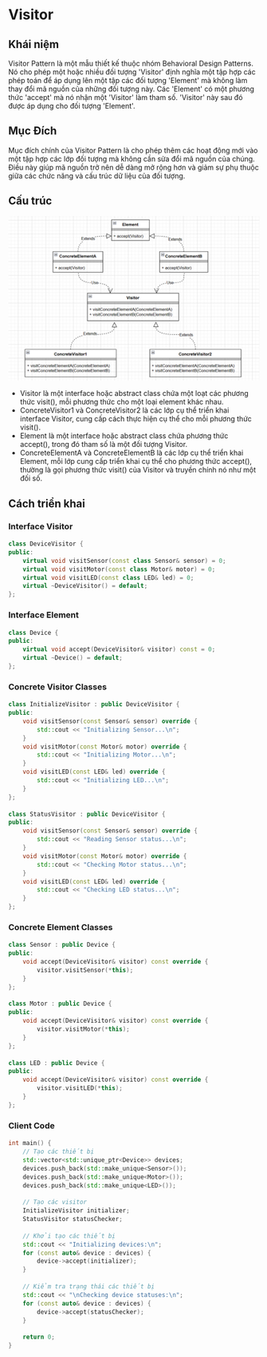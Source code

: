 # Visitor

## Khái niệm

Visitor Pattern là một mẫu thiết kế thuộc nhóm Behavioral Design Patterns. Nó cho phép một hoặc nhiều đối tượng 'Visitor' định nghĩa một tập hợp các phép toán để áp dụng lên một tập các đối tượng 'Element' mà không làm thay đổi mã nguồn của những đối tượng này. Các 'Element' có một phương thức 'accept' mà nó nhận một 'Visitor' làm tham số. 'Visitor' này sau đó được áp dụng cho đối tượng 'Element'.

## Mục Đích

Mục đích chính của Visitor Pattern là cho phép thêm các hoạt động mới vào một tập hợp các lớp đối tượng mà không cần sửa đổi mã nguồn của chúng. Điều này giúp mã nguồn trở nên dễ dàng mở rộng hơn và giảm sự phụ thuộc giữa các chức năng và cấu trúc dữ liệu của đối tượng.

## Cấu trúc

![alt text](image/image43.png)

- Visitor là một interface hoặc abstract class chứa một loạt các phương thức visit(), mỗi phương thức cho một loại element khác nhau.
- ConcreteVisitor1 và ConcreteVisitor2 là các lớp cụ thể triển khai interface Visitor, cung cấp cách thực hiện cụ thể cho mỗi phương thức visit().
- Element là một interface hoặc abstract class chứa phương thức accept(), trong đó tham số là một đối tượng Visitor.
- ConcreteElementA và ConcreteElementB là các lớp cụ thể triển khai Element, mỗi lớp cung cấp triển khai cụ thể cho phương thức accept(), thường là gọi phương thức visit() của Visitor và truyền chính nó như một đối số.

## Cách triển khai

### Interface Visitor

```cpp
class DeviceVisitor {
public:
    virtual void visitSensor(const class Sensor& sensor) = 0;
    virtual void visitMotor(const class Motor& motor) = 0;
    virtual void visitLED(const class LED& led) = 0;
    virtual ~DeviceVisitor() = default;
};
```

### Interface Element

```cpp
class Device {
public:
    virtual void accept(DeviceVisitor& visitor) const = 0;
    virtual ~Device() = default;
};
```

### Concrete Visitor Classes

```cpp
class InitializeVisitor : public DeviceVisitor {
public:
    void visitSensor(const Sensor& sensor) override {
        std::cout << "Initializing Sensor...\n";
    }
    void visitMotor(const Motor& motor) override {
        std::cout << "Initializing Motor...\n";
    }
    void visitLED(const LED& led) override {
        std::cout << "Initializing LED...\n";
    }
};

class StatusVisitor : public DeviceVisitor {
public:
    void visitSensor(const Sensor& sensor) override {
        std::cout << "Reading Sensor status...\n";
    }
    void visitMotor(const Motor& motor) override {
        std::cout << "Checking Motor status...\n";
    }
    void visitLED(const LED& led) override {
        std::cout << "Checking LED status...\n";
    }
};
```

### Concrete Element Classes

```cpp
class Sensor : public Device {
public:
    void accept(DeviceVisitor& visitor) const override {
        visitor.visitSensor(*this);
    }
};

class Motor : public Device {
public:
    void accept(DeviceVisitor& visitor) const override {
        visitor.visitMotor(*this);
    }
};

class LED : public Device {
public:
    void accept(DeviceVisitor& visitor) const override {
        visitor.visitLED(*this);
    }
};
```

### Client Code

```cpp
int main() {
    // Tạo các thiết bị
    std::vector<std::unique_ptr<Device>> devices;
    devices.push_back(std::make_unique<Sensor>());
    devices.push_back(std::make_unique<Motor>());
    devices.push_back(std::make_unique<LED>());

    // Tạo các visitor
    InitializeVisitor initializer;
    StatusVisitor statusChecker;

    // Khởi tạo các thiết bị
    std::cout << "Initializing devices:\n";
    for (const auto& device : devices) {
        device->accept(initializer);
    }

    // Kiểm tra trạng thái các thiết bị
    std::cout << "\nChecking device statuses:\n";
    for (const auto& device : devices) {
        device->accept(statusChecker);
    }

    return 0;
}
```